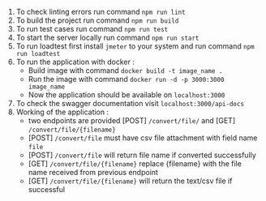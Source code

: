 1. To check linting errors run command `npm run lint`
2. To build the project run command `npm run build`
3. To run test cases run command `npm run test`
4. To start the server locally run command `npm run start`
5. To run loadtest first install `jmeter` to your system 
   and run command `npm run loadtest`
6. To run the application with docker :
    - Build image with command `docker build -t image_name .`
    - Run the image with command `docker run -d -p 3000:3000 image_name`
    - Now the application should be available on `localhost:3000`
7. To check the swagger documentation visit `localhost:3000/api-docs`
8. Working of the application :
    - two endpoints are provided [POST] `/convert/file/`
    and [GET] `/convert/file/{filename}`
    - [POST] `/convert/file` must have csv file attachment with field name `file`
    - [POST] `/convert/file` will return file name if converted successfully
    - [GET] `/convert/file/{filename}` replace {filename} with the file name received from previous endpoint
    - [GET] `/convert/file/{filename}` will return the text/csv file if successful